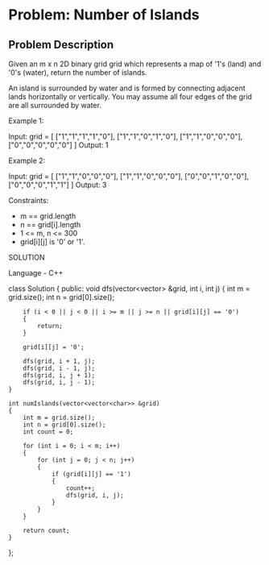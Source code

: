# Problem: Number of Islands

## Problem Description


Given an m x n 2D binary grid grid which represents a map of '1's (land) and '0's (water), return the number of islands.

An island is surrounded by water and is formed by connecting adjacent lands horizontally or vertically. You may assume all four edges of the grid are all surrounded by water.

 

Example 1:

Input: grid = [
  ["1","1","1","1","0"],
  ["1","1","0","1","0"],
  ["1","1","0","0","0"],
  ["0","0","0","0","0"]
]
Output: 1

Example 2:

Input: grid = [
  ["1","1","0","0","0"],
  ["1","1","0","0","0"],
  ["0","0","1","0","0"],
  ["0","0","0","1","1"]
]
Output: 3
 

Constraints:

- m == grid.length
- n == grid[i].length
- 1 <= m, n <= 300
- grid[i][j] is '0' or '1'.

SOLUTION

Language - C++

class Solution
{
public:
    void dfs(vector<vector<char>> &grid, int i, int j)
    {
        int m = grid.size();
        int n = grid[0].size();

        if (i < 0 || j < 0 || i >= m || j >= n || grid[i][j] == '0')
        {
            return;
        }

        grid[i][j] = '0';

        dfs(grid, i + 1, j);
        dfs(grid, i - 1, j);
        dfs(grid, i, j + 1);
        dfs(grid, i, j - 1);
    }

    int numIslands(vector<vector<char>> &grid)
    {
        int m = grid.size();
        int n = grid[0].size();
        int count = 0;

        for (int i = 0; i < m; i++)
        {
            for (int j = 0; j < n; j++)
            {
                if (grid[i][j] == '1')
                {
                    count++;
                    dfs(grid, i, j);
                }
            }
        }

        return count;
    }
};

